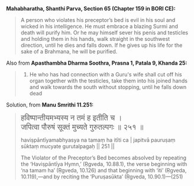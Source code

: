 **Mahabharatha, Shanthi Parva, Section 65 (Chapter 159 in BORI CE):**

> A person who violates his preceptor’s bed is evil in his soul and wicked in his intelligence. He must embrace a blazing Surmi and death will purify him. Or he may himself sever his penis and testicles and holding them in his hands, walk straight in the southwest direction, until he dies and falls down. If he gives up his life for the sake of a Brahmana, he will be purified.

Also from **Apasthambha Dharma Soothra, Prasna 1, Patala 9, Khanda 25:**

> 1. He who has had connection with a Guru's wife shall cut off his organ together with the testicles, take them into his joined hands and walk towards the south without stopping, until he falls down dead

Solution, from **Manu Smrithi 11.251:**

> <span style="font-size:145%">हविष्पान्तीयमभ्यस्य न तमं ह इतीति च ।<br>जपित्वा पौरुषं सूक्तं मुच्यते गुरुतल्पगः ॥ २५१ ॥</span>
> 
> haviṣpāntīyamabhyasya na tamaṃ ha itīti ca |
> japitvā pauruṣaṃ sūktaṃ mucyate gurutalpagaḥ || 251 ||
> 
> The Violator of the Preceptor’s Bed becomes absolved by repeating the ‘Haviṣpāntīya Hymn,’ (Ṛgveda, 10.88.1), the verse beginning with ‘na tamam ha’ (Ṛgveda, 10.126) and that beginning with ‘iti’ (Ṛgveda, 10.119),—and by reciting the ‘Puruṣasūkta’ (Ṛgveda, 10.90.1)—(251)